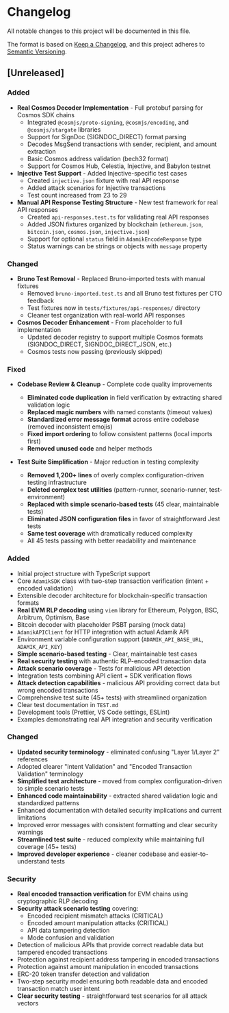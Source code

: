 # Changelog

All notable changes to this project will be documented in this file.

The format is based on [Keep a Changelog](https://keepachangelog.com/en/1.0.0/),
and this project adheres to [Semantic Versioning](https://semver.org/spec/v2.0.0.html).

## [Unreleased]

### Added
- **Real Cosmos Decoder Implementation** - Full protobuf parsing for Cosmos SDK chains
  - Integrated `@cosmjs/proto-signing`, `@cosmjs/encoding`, and `@cosmjs/stargate` libraries
  - Support for SignDoc (SIGNDOC_DIRECT) format parsing
  - Decodes MsgSend transactions with sender, recipient, and amount extraction
  - Basic Cosmos address validation (bech32 format)
  - Support for Cosmos Hub, Celestia, Injective, and Babylon testnet
- **Injective Test Support** - Added Injective-specific test cases
  - Created `injective.json` fixture with real API response
  - Added attack scenarios for Injective transactions
  - Test count increased from 23 to 29
- **Manual API Response Testing Structure** - New test framework for real API responses
  - Created `api-responses.test.ts` for validating real API responses
  - Added JSON fixtures organized by blockchain (`ethereum.json`, `bitcoin.json`, `cosmos.json`, `injective.json`)
  - Support for optional `status` field in `AdamikEncodeResponse` type
  - Status warnings can be strings or objects with `message` property

### Changed
- **Bruno Test Removal** - Replaced Bruno-imported tests with manual fixtures
  - Removed `bruno-imported.test.ts` and all Bruno test fixtures per CTO feedback
  - Test fixtures now in `tests/fixtures/api-responses/` directory
  - Cleaner test organization with real-world API responses
- **Cosmos Decoder Enhancement** - From placeholder to full implementation
  - Updated decoder registry to support multiple Cosmos formats (SIGNDOC_DIRECT, SIGNDOC_DIRECT_JSON, etc.)
  - Cosmos tests now passing (previously skipped)

### Fixed

- **Codebase Review & Cleanup** - Complete code quality improvements
  - **Eliminated code duplication** in field verification by extracting shared validation logic
  - **Replaced magic numbers** with named constants (timeout values)
  - **Standardized error message format** across entire codebase (removed inconsistent emojis)
  - **Fixed import ordering** to follow consistent patterns (local imports first)
  - **Removed unused code** and helper methods

- **Test Suite Simplification** - Major reduction in testing complexity
  - **Removed 1,200+ lines** of overly complex configuration-driven testing infrastructure
  - **Deleted complex test utilities** (pattern-runner, scenario-runner, test-environment)
  - **Replaced with simple scenario-based tests** (45 clear, maintainable tests)
  - **Eliminated JSON configuration files** in favor of straightforward Jest tests
  - **Same test coverage** with dramatically reduced complexity
  - All 45 tests passing with better readability and maintenance

### Added

- Initial project structure with TypeScript support
- Core `AdamikSDK` class with two-step transaction verification (intent + encoded validation)
- Extensible decoder architecture for blockchain-specific transaction formats
- **Real EVM RLP decoding** using `viem` library for Ethereum, Polygon, BSC, Arbitrum, Optimism, Base
- Bitcoin decoder with placeholder PSBT parsing (mock data)
- `AdamikAPIClient` for HTTP integration with actual Adamik API
- Environment variable configuration support (`ADAMIK_API_BASE_URL`, `ADAMIK_API_KEY`)
- **Simple scenario-based testing** - Clear, maintainable test cases
- **Real security testing** with authentic RLP-encoded transaction data
- **Attack scenario coverage** - Tests for malicious API detection
- Integration tests combining API client + SDK verification flows
- **Attack detection capabilities** - malicious API providing correct data but wrong encoded transactions
- Comprehensive test suite (45+ tests) with streamlined organization
- Clear test documentation in `TEST.md`
- Development tools (Prettier, VS Code settings, ESLint)
- Examples demonstrating real API integration and security verification

### Changed

- **Updated security terminology** - eliminated confusing "Layer 1/Layer 2" references
- Adopted clearer "Intent Validation" and "Encoded Transaction Validation" terminology
- **Simplified test architecture** - moved from complex configuration-driven to simple scenario tests
- **Enhanced code maintainability** - extracted shared validation logic and standardized patterns
- Enhanced documentation with detailed security implications and current limitations
- Improved error messages with consistent formatting and clear security warnings
- **Streamlined test suite** - reduced complexity while maintaining full coverage (45+ tests)
- **Improved developer experience** - cleaner codebase and easier-to-understand tests

### Security

- **Real encoded transaction verification** for EVM chains using cryptographic RLP decoding
- **Security attack scenario testing** covering:
  - Encoded recipient mismatch attacks (CRITICAL)
  - Encoded amount manipulation attacks (CRITICAL)  
  - API data tampering detection
  - Mode confusion and validation
- Detection of malicious APIs that provide correct readable data but tampered encoded transactions
- Protection against recipient address tampering in encoded transactions
- Protection against amount manipulation in encoded transactions
- ERC-20 token transfer detection and validation
- Two-step security model ensuring both readable data and encoded transaction match user intent
- **Clear security testing** - straightforward test scenarios for all attack vectors
